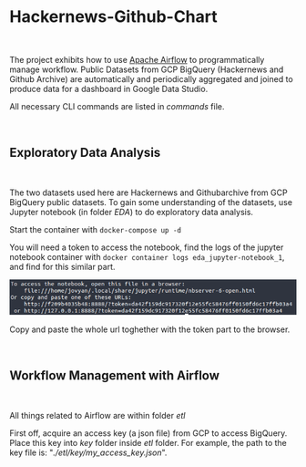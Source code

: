 # Hackernews-Github-Chart
<br/>

The project exhibits how to use [Apache Airflow](https://airflow.apache.org/) to programmatically manage workflow. Public Datasets from GCP BigQuery (Hackernews and Github Archive) are automatically and periodically aggregated and joined to produce data for a dashboard in Google Data Studio.

All necessary CLI commands are listed in *commands* file.

<br/>

## Exploratory Data Analysis

<br/>

The two datasets used here are Hackernews and Githubarchive from GCP BigQuery public datasets. To gain some understanding of the datasets, use Jupyter notebook (in folder *EDA*) to do exploratory data analysis.

Start the container with `docker-compose up -d`

You will need a token to access the notebook, find the logs of the jupyter notebook container with `docker container logs eda_jupyter-notebook_1`, and find for this similar part.


![Access Token](https://github.com/hungnguyen10897/Hackernews-Github-Chart/blob/master/Images/access-token-jn.png)

Copy and paste the whole url toghether with the token part to the browser.

<br/>

## Workflow Management with Airflow

<br/>

All things related to Airflow are within folder *etl*

First off, acquire an access key (a json file) from GCP to access BigQuery. Place this key into *key* folder inside *etl* folder. For example, the path to the key file is: "*./etl/key/my_access_key.json*".

